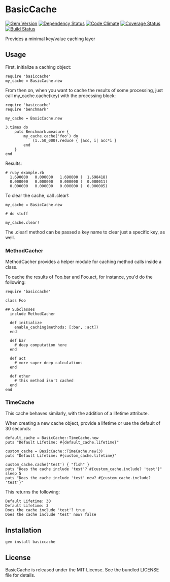 BasicCache
========

[![Gem Version](https://badge.fury.io/rb/basiccache.png)](https://badge.fury.io/rb/basiccache)
[![Dependency Status](https://gemnasium.com/akerl/basiccache.png)](https://gemnasium.com/akerl/basiccache)
[![Code Climate](https://codeclimate.com/github/akerl/basiccache.png)](https://codeclimate.com/github/akerl/basiccache)
[![Coverage Status](https://coveralls.io/repos/akerl/basiccache/badge.png?branch=master)](https://coveralls.io/r/akerl/basiccache?branch=master)
[![Build Status](https://travis-ci.org/akerl/basiccache.png?branch=master)](https://travis-ci.org/akerl/basiccache)

Provides a minimal key/value caching layer

## Usage

First, initialize a caching object:

```
require 'basiccache'
my_cache = BasicCache.new
```

From then on, when you want to cache the results of some processing, just call my_cache.cache(key) with the processing block:

```
require 'basiccache'
require 'benchmark'

my_cache = BasicCache.new

3.times do
    puts Benchmark.measure {
        my_cache.cache('foo') do
            (1..50_000).reduce { |acc, i| acc*i }
        end
    }
end
```

Results:

```
# ruby example.rb
  1.690000   0.000000   1.690000 (  1.698418)
  0.000000   0.000000   0.000000 (  0.000011)
  0.000000   0.000000   0.000000 (  0.000005)
```

To clear the cache, call .clear!:

```
my_cache = BasicCache.new

# do stuff

my_cache.clear!
```

The .clear! method can be passed a key name to clear just a specific key, as well.

### MethodCacher

MethodCacher provides a helper module for caching method calls inside a class.

To cache the results of Foo.bar and Foo.act, for instance, you'd do the following:

```
require 'basiccache'

class Foo

## Subclasses
  include MethodCacher

  def initialize
    enable_caching(methods: [:bar, :act])
  end

  def bar
    # deep computation here
  end

  def act
    # more super deep calculations
  end

  def other
    # this method isn't cached
  end
end
```

### TimeCache

This cache behaves similarly, with the addition of a lifetime attribute.

When creating a new cache object, provide a lifetime or use the default of 30 seconds:

```
default_cache = BasicCache::TimeCache.new
puts "Default Lifetime: #{default_cache.lifetime}"

custom_cache = BasicCache::TimeCache.new(3)
puts "Default Lifetime: #{custom_cache.lifetime}"

custom_cache.cache('test') { "fish" }
puts "Does the cache include 'test'? #{custom_cache.include? 'test'}"
sleep 5
puts "Does the cache include 'test' now? #{custom_cache.include? 'test'}"
```

This returns the following:

```
Default Lifetime: 30
Default Lifetime: 3
Does the cache include 'test'? true
Does the cache include 'test' now? false
```

## Installation

    gem install basiccache

## License

BasicCache is released under the MIT License. See the bundled LICENSE file for details.


